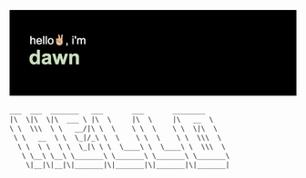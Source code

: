 ![intro header for Ray Belle](https://github.com/dawnbelle/dawnbelle/blob/main/header.png?raw=true)
  ```
 ___  ___  _______   ___       ___       ________     
|\  \|\  \|\  ___ \ |\  \     |\  \     |\   __  \    
 \ \  \\\  \ \   __/|\ \  \    \ \  \    \ \  \|\  \   
   \ \   __  \ \  \_|/_\ \  \    \ \  \    \ \  \\\  \  
    \ \  \ \  \ \  \_|\ \ \  \____\ \  \____\ \  \\\  \ 
     \ \__\ \__\ \_______\ \_______\ \_______\ \_______\
      \|__|\|__|\|_______|\|_______|\|_______|\|_______|
    
